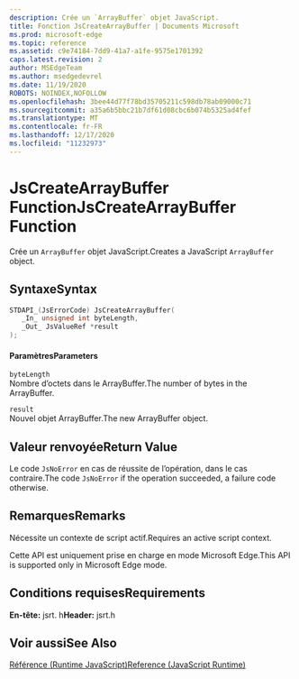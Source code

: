 ```yaml
---
description: Crée un `ArrayBuffer` objet JavaScript.
title: Fonction JsCreateArrayBuffer | Documents Microsoft
ms.prod: microsoft-edge
ms.topic: reference
ms.assetid: c9e74184-7dd9-41a7-a1fe-9575e1701392
caps.latest.revision: 2
author: MSEdgeTeam
ms.author: msedgedevrel
ms.date: 11/19/2020
ROBOTS: NOINDEX,NOFOLLOW
ms.openlocfilehash: 3bee44d77f78bd35705211c598db78ab09000c71
ms.sourcegitcommit: a35a6b5bbc21b7df61d08cbc6b074b5325ad4fef
ms.translationtype: MT
ms.contentlocale: fr-FR
ms.lasthandoff: 12/17/2020
ms.locfileid: "11232973"
---
```

# <span data-ttu-id="17a20-103">JsCreateArrayBuffer Function</span><span class="sxs-lookup"><span data-stu-id="17a20-103">JsCreateArrayBuffer Function</span></span>

<span data-ttu-id="17a20-104">Crée un `ArrayBuffer` objet JavaScript.</span><span class="sxs-lookup"><span data-stu-id="17a20-104">Creates a JavaScript `ArrayBuffer` object.</span></span>  
  
## <span data-ttu-id="17a20-105">Syntaxe</span><span class="sxs-lookup"><span data-stu-id="17a20-105">Syntax</span></span>  
  
```cpp  
STDAPI_(JsErrorCode) JsCreateArrayBuffer(  
   _In_ unsigned int byteLength,  
   _Out_ JsValueRef *result  
);  
```  
  
#### <span data-ttu-id="17a20-106">Paramètres</span><span class="sxs-lookup"><span data-stu-id="17a20-106">Parameters</span></span>  
 `byteLength`  
 <span data-ttu-id="17a20-107">Nombre d’octets dans le ArrayBuffer.</span><span class="sxs-lookup"><span data-stu-id="17a20-107">The number of bytes in the ArrayBuffer.</span></span>  
  
 `result`  
 <span data-ttu-id="17a20-108">Nouvel objet ArrayBuffer.</span><span class="sxs-lookup"><span data-stu-id="17a20-108">The new ArrayBuffer object.</span></span>  
  
## <span data-ttu-id="17a20-109">Valeur renvoyée</span><span class="sxs-lookup"><span data-stu-id="17a20-109">Return Value</span></span>  
 <span data-ttu-id="17a20-110">Le code `JsNoError` en cas de réussite de l’opération, dans le cas contraire.</span><span class="sxs-lookup"><span data-stu-id="17a20-110">The code `JsNoError` if the operation succeeded, a failure code otherwise.</span></span>  
  
## <span data-ttu-id="17a20-111">Remarques</span><span class="sxs-lookup"><span data-stu-id="17a20-111">Remarks</span></span>  
 <span data-ttu-id="17a20-112">Nécessite un contexte de script actif.</span><span class="sxs-lookup"><span data-stu-id="17a20-112">Requires an active script context.</span></span>  
  
 <span data-ttu-id="17a20-113">Cette API est uniquement prise en charge en mode Microsoft Edge.</span><span class="sxs-lookup"><span data-stu-id="17a20-113">This API is supported only in Microsoft Edge mode.</span></span>  
  
## <span data-ttu-id="17a20-114">Conditions requises</span><span class="sxs-lookup"><span data-stu-id="17a20-114">Requirements</span></span>  
 <span data-ttu-id="17a20-115">**En-tête:** jsrt. h</span><span class="sxs-lookup"><span data-stu-id="17a20-115">**Header:** jsrt.h</span></span>  
  
## <span data-ttu-id="17a20-116">Voir aussi</span><span class="sxs-lookup"><span data-stu-id="17a20-116">See Also</span></span>  
 [<span data-ttu-id="17a20-117">Référence (Runtime JavaScript)</span><span class="sxs-lookup"><span data-stu-id="17a20-117">Reference (JavaScript Runtime)</span></span>](../chakra-hosting/reference-javascript-runtime.md)
